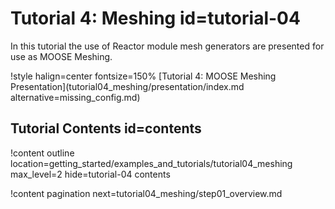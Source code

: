 # Tutorial 4: Meshing id=tutorial-04

In this tutorial the use of Reactor module mesh generators are presented for use as MOOSE Meshing.

!style halign=center fontsize=150%
[Tutorial 4: MOOSE Meshing Presentation](tutorial04_meshing/presentation/index.md alternative=missing_config.md)

## Tutorial Contents id=contents

!content outline location=getting_started/examples_and_tutorials/tutorial04_meshing
                 max_level=2
                 hide=tutorial-04 contents

!content pagination next=tutorial04_meshing/step01_overview.md
